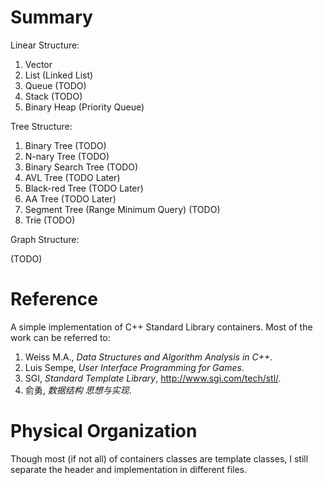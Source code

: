 Summary
==

Linear Structure:

1. Vector
2. List (Linked List)
3. Queue (TODO)
4. Stack (TODO)
5. Binary Heap (Priority Queue)

Tree Structure:

1. Binary Tree (TODO)
2. N-nary Tree (TODO)
3. Binary Search Tree (TODO)
4. AVL Tree (TODO Later)
5. Black-red Tree (TODO Later)
6. AA Tree (TODO Later)
7. Segment Tree (Range Minimum Query) (TODO)
8. Trie (TODO)

Graph Structure:

(TODO)

Reference
==

A simple implementation of C++ Standard Library containers. Most of the work can
be referred to:

1. Weiss M.A., *Data Structures and Algorithm Analysis in C++*.
2. Luis Sempe, *User Interface Programming for Games*.
3. SGI, *Standard Template Library*, http://www.sgi.com/tech/stl/.
4. 俞勇, *数据结构 思想与实现*.

Physical Organization
==

Though most (if not all) of containers classes are template classes, I still
separate the header and implementation in different files.


